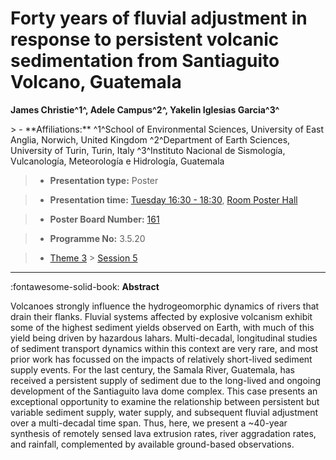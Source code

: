 # Forty years of fluvial adjustment in response to persistent volcanic sedimentation from Santiaguito Volcano, Guatemala

**James Christie^1^, Adele Campus^2^, Yakelin Iglesias Garcia^3^**

<!-- more -->> - **Affiliations:** ^1^School of Environmental Sciences, University of East Anglia, Norwich, United Kingdom ^2^Department of Earth Sciences, University of Turin, Turin, Italy ^3^Instituto Nacional de Sismología, Vulcanología, Meteorología e Hidrología, Guatemala

> - **Presentation type:** Poster

> - **Presentation time:** [Tuesday 16:30 - 18:30](../sessions_comparison.md#__tabbed_2_6), [Room Poster Hall](../maps_venue.md#__tabbed_1_1)

> - **Poster Board Number:** [161](../map_poster_boards.md#tuesday)

> - **Programme No:** 3.5.20

> - [Theme 3](../theme3.md) > [Session 5](../sessions/session-3-5.md)

--- 

:fontawesome-solid-book: **Abstract**

Volcanoes strongly influence the hydrogeomorphic dynamics of rivers that drain their flanks. Fluvial systems affected by explosive volcanism exhibit some of the highest sediment yields observed on Earth, with much of this yield being driven by hazardous lahars. Multi-decadal, longitudinal studies of sediment transport dynamics within this context are very rare, and most prior work has focussed on the impacts of relatively short-lived sediment supply events. For the last century, the Samala River, Guatemala, has received a persistent supply of sediment due to the long-lived and ongoing development of the Santiaguito lava dome complex. This case presents an exceptional opportunity to examine the relationship between persistent but variable sediment supply, water supply, and subsequent fluvial adjustment over a multi-decadal time span. Thus, here, we present a ~40-year synthesis of remotely sensed lava extrusion rates, river aggradation rates, and rainfall, complemented by available ground-based observations.

